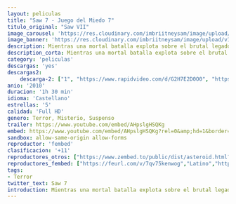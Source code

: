 ```yaml
---
layout: peliculas
title: "Saw 7 - Juego del Miedo 7"
titulo_original: "Saw VII"
image_carousel: 'https://res.cloudinary.com/imbriitneysam/image/upload/v1544148769/saw7-poster-min.jpg'
image_banner: 'https://res.cloudinary.com/imbriitneysam/image/upload/v1544148770/saw7-banner-min.jpg'
description: Mientras una mortal batalla explota sobre el brutal legado de Jigsaw, un grupo de supervivientes busca el apoyo del gurú de la autoayuda Bobby Dagen, un hombre que con sus oscuros secretos provocará una nueva ola de terror.
description_corta: Mientras una mortal batalla explota sobre el brutal legado de Jigsaw, un grupo de supervivientes busca el apoyo del gurú de la autoayuda Bobby Dagen, un hombre que con sus oscuros secretos provocará una nueva ola de terror.
category: 'peliculas'
descargas: 'yes'
descargas2:
    descarga-2: ["1", "https://www.rapidvideo.com/d/G2H7E2D0O0", "https://www.google.com/s2/favicons?domain=www.rapidvideo.com","RapidVideo","https://res.cloudinary.com/imbriitneysam/image/upload/v1541473684/mexico.png", "Latino", "Full HD"]
anio: '2010'
duracion: '1h 30 min'
idioma: 'Castellano'
estrellas: '5'
calidad: 'Full HD'
genero: Terror, Misterio, Suspenso
trailer: https://www.youtube.com/embed/AHpslgHSQKg
embed: https://www.youtube.com/embed/AHpslgHSQKg?rel=0&amp;hd=1&border=0&wmode=opaque&enablejsapi=1&modestbranding=1&controls=1&showinfo=1
sandbox: allow-same-origin allow-forms
reproductor: 'fembed'
clasificacion: '+11'
reproductores_otros: ["https://www.zembed.to/public/dist/asteroid.html?id=677504d8e44501eff763ea4414adcd94&title=Saw%207","Latino","https://movcloud.net/embed/nm-Ya2FM8fEN","Latino","https://gdriveplayer.me/embed2.php?link=ZddJshhgeNXnDdKBGZ9qygHD4%252FqRFmjPdkS7xwRsibqZzjQRP17eZSiVy29MD1dFZS7IVDQYVS%252B%252BMo5Bb%252F7M2xdwuNXPzDHrHC2vFnPNuzJY69kIHxxNHHUOn3Jo3x6gNThkc5vb0OXOWxnwIPN%252FfSpu8pGVaLLTK%252BDc2Fe2%252FiKKkYPKVHG99oFF13dja8UdCoySehs0ZRlbvZjD%252BSyeDZ","Latino"]
reproductores_fembed: ["https://feurl.com/v/7qv75kenwog","Latino","https://animekao.xyz/v/2w9mpyprl96","Latino"]
tags:
- Terror
twitter_text: Saw 7
introduction: Mientras una mortal batalla explota sobre el brutal legado de Jigsaw, un grupo de supervivientes busca el apoyo del gurú de la autoayuda Bobby Dagen, un hombre que con sus oscuros secretos provocará una nueva ola de terror.
---
```



 







